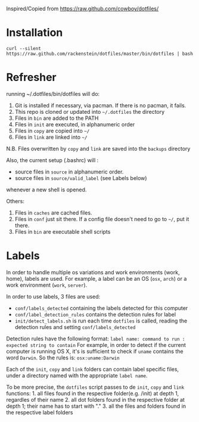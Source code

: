 Inspired/Copied from https://raw.github.com/cowboy/dotfiles/

# Installation


`curl --silent https://raw.github.com/rackenstein/dotfiles/master/bin/dotfiles | bash`

# Refresher

running ~/.dotfiles/bin/dotfiles will do:

1. Git is installed if necessary, via pacman. If there is no pacman, it fails.
2. This repo is cloned or updated into `~/.dotfiles` the directory
3. Files in `bin` are added to the PATH
4. Files in `init` are executed, in alphanumeric order
5. Files in `copy` are copied into `~/`
6. Files in `link` are linked into `~/`

N.B. Files overwritten by `copy` and `link` are saved into the `backups` directory


Also, the current setup (.bashrc) will :

* source files in `source` in alphanumeric order.
* source files in `source/valid_label` (see Labels below)

whenever a new shell is opened.


Others:

1. Files in `caches` are cached files.
2. Files in `conf` just sit there. If a config file doesn't need to go to `~/`, put it there.
3. Files in `bin` are executable shell scripts

# Labels

In order to handle multiple os variations and work environments (work, home), labels are used. For example, a label can be an OS (`osx`, `arch`) or a work environment (`work`, `server`).

In order to use labels, 3 files are used:

* `conf/labels_detected` containing the labels detected for this computer
* `conf/label_detection_rules` contains the detection rules for label
* `init/detect_labels.sh` is run each time `dotfiles` is called, reading the detection rules and setting `conf/labels_detected`

Detection rules have the following format:
	`label name: command to run : expected string to contain`
For example, in order to detect if the current computer is running OS X, it's is sufficient to check if `uname` contains the word `Darwin`. So the rules is:
 	`osx:uname:Darwin`

Each of the `init`, `copy` and `link` folders can contain label specific files, under a directory named with the appropriate `label name`.

To be more precise, the `dotfiles` script passes to de `init`, `copy` and `link` functions:
	1. all files found in the respective folder(e.g. /init) at depth 1, regardles of their  name
	2. all dot folders found in the respective folder at depth 1; their name has to start with "."
	3. all the files and folders found in the respective label folders
